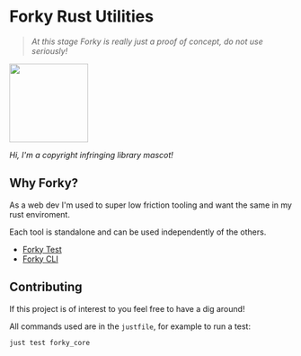 # Forky Rust Utilities

> *At this stage Forky is really just a proof of concept, do not use seriously!*

<img style="height:10em;" src="https://lumiere-a.akamaihd.net/v1/images/open-uri20150422-20810-1p4gxx9_6ea17642.jpeg">

*Hi, I'm a copyright infringing library mascot!*

## Why Forky?

As a web dev I'm used to super low friction tooling and want the same in my rust enviroment.

Each tool is standalone and can be used independently of the others.
- [Forky Test](./crates/forky_test/README.md)
- [Forky CLI](./crates/forky_cli/README.md)

## Contributing

If this project is of interest to you feel free to have a dig around! 

All commands used are in the `justfile`, for example to run a test:
```sh
just test forky_core
```
